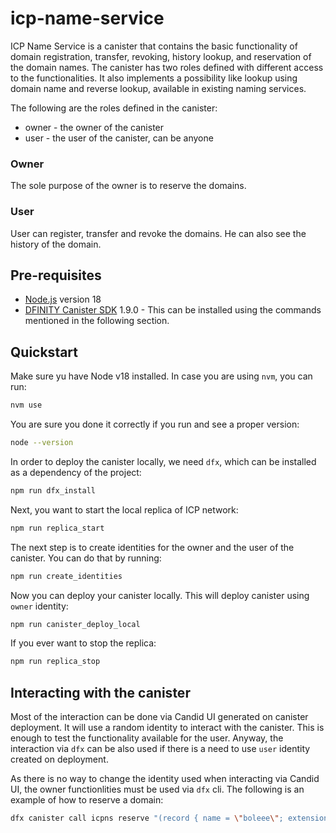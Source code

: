 # icp-name-service

ICP Name Service is a canister that contains the basic functionality of domain registration, transfer, revoking, history lookup, and reservation of the domain names. The canister has two roles defined with different access to the functionalities. It also implements a possibility like lookup using domain name and reverse lookup, available in existing naming services.

The following are the roles defined in the canister:

- owner - the owner of the canister
- user - the user of the canister, can be anyone

### Owner 

The sole purpose of the owner is to reserve the domains.


### User

User can register, transfer and revoke the domains. He can also see the history of the domain.

## Pre-requisites

- [Node.js](https://nodejs.org/en/download/) version 18
- [DFINITY Canister SDK](https://sdk.dfinity.org/docs/quickstart/local-quickstart.html) 1.9.0 - This can be installed using the commands mentioned in the following section. 

## Quickstart 

Make sure yu have Node v18 installed. In case you are using `nvm`, you can run:

```bash
nvm use
```

You are sure you done it correctly if you run and see a proper version:

```bash
node --version
```

In order to deploy the canister locally, we need `dfx`, which can be installed as a dependency of the project:

```bash
npm run dfx_install
``` 

Next, you want to start the local replica of ICP network:

```bash
npm run replica_start
```

The next step is to create identities for the owner and the user of the canister. You can do that by running:

```bash
npm run create_identities
```

Now you can deploy your canister locally. This will deploy canister using `owner` identity:

```bash
npm run canister_deploy_local
```

If you ever want to stop the replica:

```bash
npm run replica_stop
```


## Interacting with the canister

Most of the interaction can be done via Candid UI generated on canister deployment. It will use a random identity to interact with the canister. This is enough to test the functionality available for the user. Anyway, the interaction via `dfx` can be also used if there is a need to use `user` identity created on deployment.

As there is no way to change the identity used when interacting via Candid UI, the owner functionlities must be used via `dfx` cli. The following is an example of how to reserve a domain:

```bash
dfx canister call icpns reserve "(record { name = \"boleee\"; extension = \"icp\"; wallet = principal \"2ibo7-dia\" })" --identity owner
```
